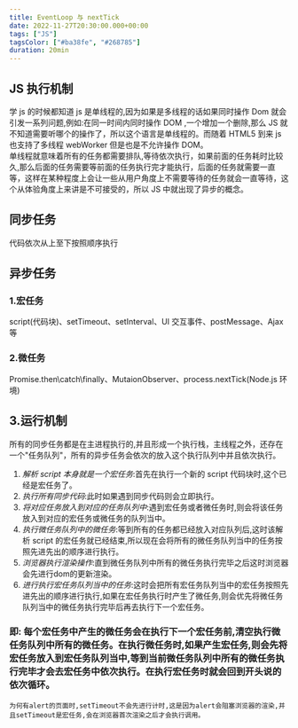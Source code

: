 ```yaml
---
title: EventLoop 与 nextTick
date: 2022-11-27T20:30:00.000+00:00
tags: ["JS"]
tagsColor: ["#ba38fe", "#268785"]
duration: 20min
---
```


## JS 执行机制

学 js 的时候都知道 js 是单线程的,因为如果是多线程的话如果同时操作 Dom 就会引发一系列问题,例如:在同一时间内同时操作 DOM ,一个增加一个删除,那么 JS 就不知道需要听哪个的操作了，所以这个语言是单线程的。而随着 HTML5 到来 js 也支持了多线程 webWorker 但是也是不允许操作 DOM。
<br/>
单线程就意味着所有的任务都需要排队,等待依次执行，如果前面的任务耗时比较久,那么后面的任务需要等前面的任务执行完才能执行，后面的任务就需要一直等，这样在某种程度上会让一些从用户角度上不需要等待的任务就会一直等待，这个从体验角度上来讲是不可接受的，所以 JS 中就出现了异步的概念。
<br/>

## 同步任务

代码依次从上至下按照顺序执行

## 异步任务

### 1.宏任务

script(代码块)、setTimeout、setInterval、UI 交互事件、postMessage、Ajax 等

### 2.微任务

Promise.then\catch\finally、MutaionObserver、process.nextTick(Node.js 环境)

## 3.运行机制

所有的同步任务都是在主进程执行的,并且形成一个执行栈，主线程之外，还存在一个"任务队列"，所有的异步任务会依次的放入这个执行队列中并且依次执行。

1. _解析 script 本身就是一个宏任务_:首先在执行一个新的 script 代码块时,这个已经是宏任务了。
2. _执行所有同步代码_:此时如果遇到同步代码则会立即执行。
3. _将对应任务放入到对应的任务队列中_:遇到宏任务或者微任务时,则会将该任务放入到对应的宏任务或微任务的队列当中。
4. _执行微任务队列中的微任务_:等到所有的任务都已经放入对应队列后,这时该解析 script 的宏任务就已经结束,所以现在会将所有的微任务队列当中的任务按照先进先出的顺序进行执行。
5. _浏览器执行渲染操作_:直到微任务队列中所有的微任务执行完毕之后这时浏览器会先进行dom的更新渲染。
6. _进行执行宏任务队列当中的任务_:这时会把所有宏任务队列当中的宏任务按照先进先出的顺序进行执行,如果在宏任务执行时产生了微任务,则会优先将微任务队列当中的微任务执行完毕后再去执行下一个宏任务。
### 即: 每个宏任务中产生的微任务会在执行下一个宏任务前,清空执行微任务队列中所有的微任务。在执行微任务时,如果产生宏任务,则会先将宏任务放入到宏任务队列当中,等到当前微任务队列中所有的微任务执行完毕才会去宏任务中依次执行。在执行宏任务时就会回到开头说的依次循环。
`为何有alert的页面时,setTimeout不会先进行计时,这是因为alert会阻塞浏览器的渲染,并且setTimeout是宏任务,会在浏览器首次渲染之后才会执行调用。`
